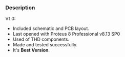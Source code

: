 ### Description

V1.0:
- Included schematic and PCB layout.
- Last opened with Proteus 8 Professional v8.13 SP0
- Used of THD components.
- Made and tested successfully.
- It's **Best Version**.